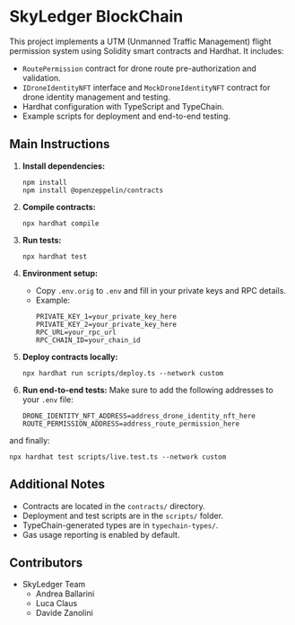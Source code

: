 # SkyLedger BlockChain

This project implements a UTM (Unmanned Traffic Management) flight permission system using Solidity smart contracts and Hardhat. It includes:

- `RoutePermission` contract for drone route pre-authorization and validation.
- `IDroneIdentityNFT` interface and `MockDroneIdentityNFT` contract for drone identity management and testing.
- Hardhat configuration with TypeScript and TypeChain.
- Example scripts for deployment and end-to-end testing.

## Main Instructions

1. **Install dependencies:**

   ```shell
   npm install
   npm install @openzeppelin/contracts
   ```

2. **Compile contracts:**

   ```shell
   npx hardhat compile
   ```

3. **Run tests:**

   ```shell
   npx hardhat test
   ```

4. **Environment setup:**

   - Copy `.env.orig` to `.env` and fill in your private keys and RPC details.
   - Example:
     ```
     PRIVATE_KEY_1=your_private_key_here
     PRIVATE_KEY_2=your_private_key_here
     RPC_URL=your_rpc_url
     RPC_CHAIN_ID=your_chain_id
     ```

5. **Deploy contracts locally:**

   ```shell
   npx hardhat run scripts/deploy.ts --network custom
   ```

6. **Run end-to-end tests:**
Make sure to add the following addresses to your `.env` file:
   ```
   DRONE_IDENTITY_NFT_ADDRESS=address_drone_identity_nft_here
   ROUTE_PERMISSION_ADDRESS=address_route_permission_here
   ```
and finally:
   ```shell
   npx hardhat test scripts/live.test.ts --network custom
   ```
   

## Additional Notes

- Contracts are located in the `contracts/` directory.
- Deployment and test scripts are in the `scripts/` folder.
- TypeChain-generated types are in `typechain-types/`.
- Gas usage reporting is enabled by default.

## Contributors

- SkyLedger Team
  - Andrea Ballarini
  - Luca Claus
  - Davide Zanolini
